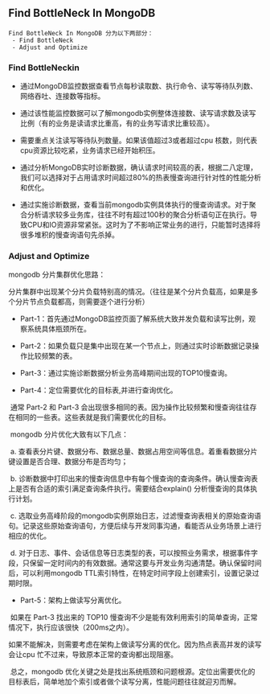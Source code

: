 ## Find BottleNeck In MongoDB

```
Find BottleNeck In MongoDB 分为以下两部分：
 - Find BottleNeck
 - Adjust and Optimize
```

### Find BottleNeckin

* 通过MongoDB监控数据查看节点每秒读取数、执行命令、读写等待队列数、网络吞吐、连接数等指标。

* 通过该性能监控数据可以了解mongodb实例整体连接数、读写请求数及读写比例（有的业务是读请求比重高，有的业务写请求比重较高）。

* 需要重点关注读写等待队列数量。如果该值超过3或者超过cpu 核数，则代表cpu资源比较吃紧，业务请求已经开始积压。

* 通过分析MongoDB实时诊断数据，确认请求时间较高的表，根据二八定理，我们可以选择对于占用请求时间超过80%的热表慢查询进行针对性的性能分析和优化。

* 通过实施诊断数据，查看当前mongodb实例具体执行的慢查询请求。对于聚合分析请求较多业务库，往往不时有超过100秒的聚合分析语句正在执行。导致CPU和IO资源非常紧张。这时为了不影响正常业务的进行，只能暂时选择将很多堆积的慢查询语句先杀掉。

### Adjust and Optimize

mongodb 分片集群优化思路：

分片集群中出现某个分片负载特别高的情况。（往往是某个分片负载高，如果是多个分片节点负载都高，则需要逐个进行分析）

* Part-1：首先通过MongoDB监控页面了解系统大致并发负载和读写比例，观察系统具体瓶颈所在。

* Part-2：如果负载只是集中出现在某一个节点上，则通过实时诊断数据记录操作比较频繁的表。

* Part-3：通过实施诊断数据分析业务高峰期间出现的TOP10慢查询。

* Part-4：定位需要优化的目标表,并进行查询优化。

​	通常 Part-2 和 Part-3 会出现很多相同的表。因为操作比较频繁和慢查询往往存在相同的一些表。这些表就是我们需要优化的目标。

​	mongodb 分片优化大致有以下几点：

​	a. 查看表分片键、数据分布、数据总量、数据占用空间等信息。着重看数据分片键设置是否合理、数据分布是否均匀；

​	b. 诊断数据中打印出来的慢查询信息中有每个慢查询的查询条件。确认慢查询表上是否有合适的索引满足查询条件执行。需要结合explain() 分析慢查询的具体执行计划。

​	c. 选取业务高峰阶段的mongodb实例原始日志，过滤慢查询表相关的原始查询语句。记录这些原始查询语句，方便后续与开发同事沟通，看能否从业务场景上进行相应的优化。

​	d. 对于日志、事件、会话信息等日志类型的表，可以按照业务需求，根据事件字段，只保留一定时间内的有效数据。通常这要与开发业务沟通清楚。确认保留时间后，可以利用mongodb TTL索引特性，在特定时间字段上创建索引，设置记录过期时限。

* Part-5：架构上做读写分离优化。

​	如果在 Part-3 找出来的 TOP10 慢查询不少是能有效利用索引的简单查询，正常情况下，执行应该很快（200ms之内）。

​	如果不能解决，则需要考虑在架构上做读写分离的优化。因为热点表高并发的读写会让cpu 忙不过来，导致原本正常的查询都出现阻塞。

​	总之，mongodb 优化关键之处是找出系统瓶颈和问题根源。定位出需要优化的目标表后，简单地加个索引或者做个读写分离，性能问题往往就迎刃而解。